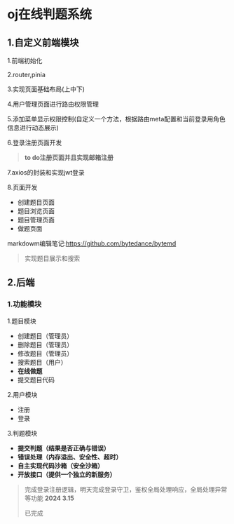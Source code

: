 # oj在线判题系统

## 1.自定义前端模块

1.前端初始化

2.router,pinia

3.实现页面基础布局(上中下)

4.用户管理页面进行路由权限管理

5.添加菜单显示权限控制(自定义一个方法，根据路由meta配置和当前登录用角色信息进行动态展示)

6.登录注册页面开发

> **to do注册页面并且实现邮箱注册**

7.axios的封装和实现jwt登录



8.页面开发

- 创建题目页面
- 题目浏览页面
- 题目管理页面
- 做题页面



markdowm编辑笔记:https://github.com/bytedance/bytemd

> 实现题目展示和搜索







##  2.后端

### 1.功能模块

1.题目模块

- 创建题目（管理员）
- 删除题目（管理员）
- 修改题目（管理员）
- 搜索题目（用户）
- **在线做题**
- 提交题目代码

2.用户模块

- 注册
- 登录

3.判题模块

- **提交判题（结果是否正确与错误）**
- **错误处理（内存溢出、安全性、超时）**
- **自主实现代码沙箱（安全沙箱）**
- **开放接口（提供一个独立的新服务）**

> 完成登录注册逻辑，明天完成登录守卫，鉴权全局处理响应，全局处理异常等功能    **2024 3.15**
>
> 已完成  





